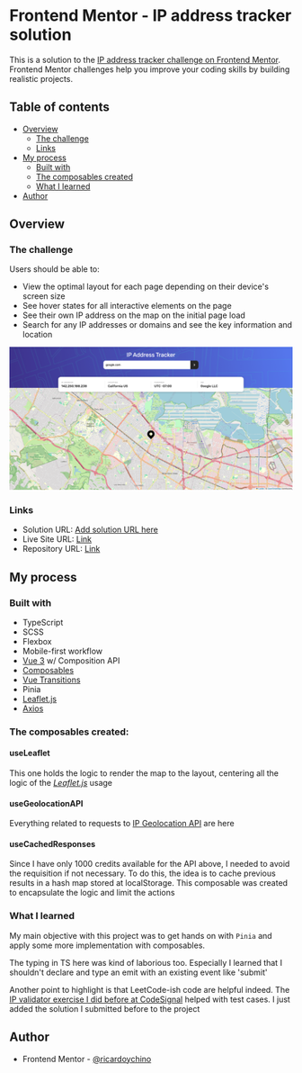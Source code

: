 # Frontend Mentor - IP address tracker solution

This is a solution to the [IP address tracker challenge on Frontend Mentor](https://www.frontendmentor.io/challenges/ip-address-tracker-I8-0yYAH0). Frontend Mentor challenges help you improve your coding skills by building realistic projects.

## Table of contents

- [Overview](#overview)
  - [The challenge](#the-challenge)
  - [Links](#links)
- [My process](#my-process)
  - [Built with](#built-with)
  - [The composables created](#the-composables-created)
  - [What I learned](#what-i-learned)
- [Author](#author)


## Overview

### The challenge

Users should be able to:

- View the optimal layout for each page depending on their device's screen size
- See hover states for all interactive elements on the page
- See their own IP address on the map on the initial page load
- Search for any IP addresses or domains and see the key information and location

![Screenshot](./public/images/screenshot.png "Screenshot")

### Links

- Solution URL: [Add solution URL here](https://your-solution-url.com)
- Live Site URL: [Link](https://fem-ip-address-tracker-ryc.netlify.app/)
- Repository URL: [Link](https://github.com/ricardoychino/fem-ip-address-tracker)

## My process

### Built with

- TypeScript
- SCSS
- Flexbox
- Mobile-first workflow
- [Vue 3](https://vuejs.org/) w/ Composition API
- [Composables](https://vuejs.org/guide/reusability/composables.html#composables)
- [Vue Transitions](https://vuejs.org/guide/built-ins/transition.html#transition)
- Pinia
- [Leaflet.js](https://leafletjs.com/)
- [Axios](https://axios-http.com/docs/intro)

### The composables created:

#### useLeaflet
This one holds the logic to render the map to the layout, centering all the logic of the *[Leaflet.js](https://leafletjs.com/)* usage

#### useGeolocationAPI
Everything related to requests to [IP Geolocation API](https://geo.ipify.org/) are here

#### useCachedResponses
Since I have only 1000 credits available for the API above, I needed to avoid the requisition if not necessary. To do this, the idea is to cache previous results in a hash map stored at localStorage. This composable was created to encapsulate the logic and limit the actions

### What I learned

My main objective with this project was to get hands on with `Pinia` and apply some more implementation with composables.

The typing in TS here was kind of laborious too. Especially I learned that I shouldn't declare and type an emit with an existing event like 'submit'

Another point to highlight is that LeetCode-ish code are helpful indeed. The [IP validator exercise I did before at CodeSignal](https://app.codesignal.com/arcade/intro/level-5/veW5xJednTy4qcjso) helped with test cases. I just added the solution I submitted before to the project

## Author

- Frontend Mentor - [@ricardoychino](https://www.frontendmentor.io/profile/ricardoychino)
